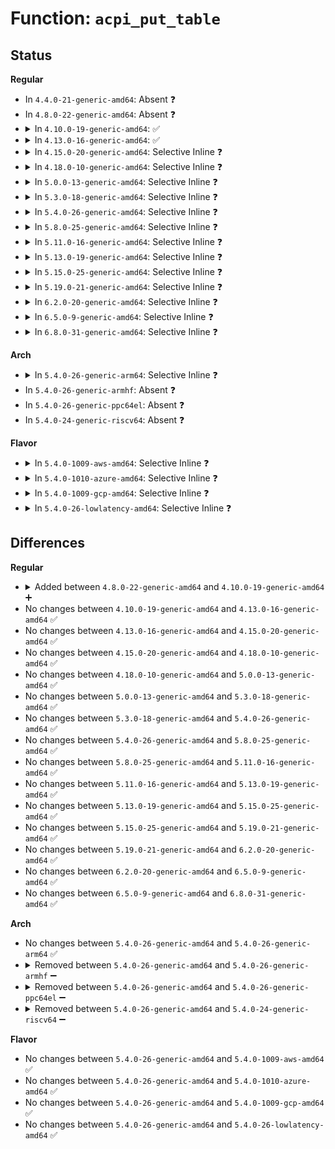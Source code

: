 # Function: <code>acpi_put_table</code>

## Status
<b>Regular</b>
<ul>
<li>
In <code>4.4.0-21-generic-amd64</code>: Absent ❓
</li>
<li>
In <code>4.8.0-22-generic-amd64</code>: Absent ❓
</li>
<li>
<details>
<summary>In <code>4.10.0-19-generic-amd64</code>: ✅</summary>

```c
void acpi_put_table(struct acpi_table_header * table)
```

```json
{
  "name": "acpi_put_table",
  "collision_type": "Unique Global",
  "inline_type": "No",
  "funcs": [
    {
      "addr": 18446744071584184970,
      "name": "acpi_put_table",
      "external": true,
      "loc": "drivers/acpi/acpica/tbxface.c:365",
      "file": "drivers/acpi/acpica/tbxface.c",
      "inline": "seen, unknown",
      "caller_inline": [],
      "caller_func": [
        "drivers/acpi/tables.c:acpi_table_init",
        "drivers/acpi/tables.c:acpi_table_parse",
        "drivers/acpi/tables.c:acpi_table_parse_entries_array",
        "drivers/acpi/processor_core.c:acpi_map_madt_entry",
        "drivers/iommu/amd_iommu_init.c:early_amd_iommu_init",
        "drivers/iommu/amd_iommu_init.c:iommu_go_to_state",
        "drivers/iommu/dmar.c:detect_intel_iommu"
      ]
    }
  ],
  "symbols": [
    {
      "addr": 18446744071584184970,
      "name": "acpi_put_table",
      "section": ".text",
      "bind": "STB_GLOBAL",
      "size": 77
    }
  ]
}
```
</details>
</li>
<li>
<details>
<summary>In <code>4.13.0-16-generic-amd64</code>: ✅</summary>

```c
void acpi_put_table(struct acpi_table_header * table)
```

```json
{
  "name": "acpi_put_table",
  "collision_type": "Unique Global",
  "inline_type": "No",
  "funcs": [
    {
      "addr": 18446744071584252620,
      "name": "acpi_put_table",
      "external": true,
      "loc": "drivers/acpi/acpica/tbxface.c:365",
      "file": "drivers/acpi/acpica/tbxface.c",
      "inline": "seen, unknown",
      "caller_inline": [],
      "caller_func": [
        "drivers/acpi/tables.c:acpi_table_init",
        "drivers/acpi/tables.c:acpi_table_parse",
        "drivers/acpi/tables.c:acpi_table_parse_entries_array",
        "drivers/acpi/processor_core.c:acpi_map_madt_entry",
        "drivers/acpi/sysfs.c:acpi_table_show",
        "drivers/iommu/amd_iommu_init.c:early_amd_iommu_init",
        "drivers/iommu/amd_iommu_init.c:iommu_go_to_state",
        "drivers/iommu/dmar.c:detect_intel_iommu"
      ]
    }
  ],
  "symbols": [
    {
      "addr": 18446744071584252620,
      "name": "acpi_put_table",
      "section": ".text",
      "bind": "STB_GLOBAL",
      "size": 77
    }
  ]
}
```
</details>
</li>
<li>
<details>
<summary>In <code>4.15.0-20-generic-amd64</code>: Selective Inline ❓</summary>

```c
void acpi_put_table(struct acpi_table_header * table)
```

```json
{
  "name": "acpi_put_table",
  "collision_type": "Unique Global",
  "inline_type": "Selective",
  "funcs": [
    {
      "addr": 18446744071584612144,
      "name": "acpi_put_table",
      "external": true,
      "loc": "drivers/acpi/acpica/tbxface.c:393",
      "file": "drivers/acpi/acpica/tbxface.c",
      "inline": "not declared, inlined",
      "caller_inline": [],
      "caller_func": [
        "drivers/acpi/tables.c:acpi_table_init",
        "drivers/acpi/tables.c:acpi_table_parse",
        "drivers/acpi/tables.c:acpi_table_parse_entries_array",
        "drivers/acpi/processor_core.c:acpi_map_madt_entry",
        "drivers/acpi/sysfs.c:acpi_table_show",
        "drivers/iommu/amd_iommu_init.c:early_amd_iommu_init",
        "drivers/iommu/amd_iommu_init.c:iommu_go_to_state",
        "drivers/iommu/dmar.c:detect_intel_iommu"
      ]
    }
  ],
  "symbols": [
    {
      "addr": 18446744071584612144,
      "name": "acpi_put_table",
      "section": ".text",
      "bind": "STB_GLOBAL",
      "size": 166
    }
  ]
}
```
</details>
</li>
<li>
<details>
<summary>In <code>4.18.0-10-generic-amd64</code>: Selective Inline ❓</summary>

```c
void acpi_put_table(struct acpi_table_header * table)
```

```json
{
  "name": "acpi_put_table",
  "collision_type": "Unique Global",
  "inline_type": "Selective",
  "funcs": [
    {
      "addr": 18446744071584837927,
      "name": "acpi_put_table",
      "external": true,
      "loc": "drivers/acpi/acpica/tbxface.c:359",
      "file": "drivers/acpi/acpica/tbxface.c",
      "inline": "not declared, inlined",
      "caller_inline": [],
      "caller_func": [
        "drivers/acpi/tables.c:acpi_table_init",
        "drivers/acpi/tables.c:acpi_table_parse",
        "drivers/acpi/tables.c:acpi_table_parse_entries_array",
        "drivers/acpi/processor_core.c:acpi_map_madt_entry",
        "drivers/acpi/sysfs.c:acpi_table_show",
        "drivers/acpi/spcr.c:acpi_parse_spcr",
        "drivers/iommu/amd_iommu_init.c:early_amd_iommu_init",
        "drivers/iommu/amd_iommu_init.c:iommu_go_to_state",
        "drivers/iommu/dmar.c:detect_intel_iommu"
      ]
    }
  ],
  "symbols": [
    {
      "addr": 18446744071584837927,
      "name": "acpi_put_table",
      "section": ".text",
      "bind": "STB_GLOBAL",
      "size": 166
    }
  ]
}
```
</details>
</li>
<li>
<details>
<summary>In <code>5.0.0-13-generic-amd64</code>: Selective Inline ❓</summary>

```c
void acpi_put_table(struct acpi_table_header * table)
```

```json
{
  "name": "acpi_put_table",
  "collision_type": "Unique Global",
  "inline_type": "Selective",
  "funcs": [
    {
      "addr": 18446744071584941284,
      "name": "acpi_put_table",
      "external": true,
      "loc": "drivers/acpi/acpica/tbxface.c:359",
      "file": "drivers/acpi/acpica/tbxface.c",
      "inline": "not declared, inlined",
      "caller_inline": [],
      "caller_func": [
        "drivers/acpi/tables.c:acpi_table_init",
        "drivers/acpi/tables.c:acpi_table_parse",
        "drivers/acpi/tables.c:acpi_table_parse_entries_array",
        "drivers/acpi/processor_core.c:acpi_map_madt_entry",
        "drivers/acpi/sysfs.c:acpi_table_show",
        "drivers/acpi/spcr.c:acpi_parse_spcr",
        "drivers/iommu/amd_iommu_init.c:early_amd_iommu_init",
        "drivers/iommu/amd_iommu_init.c:iommu_go_to_state",
        "drivers/iommu/dmar.c:dmar_platform_optin",
        "drivers/iommu/dmar.c:detect_intel_iommu"
      ]
    }
  ],
  "symbols": [
    {
      "addr": 18446744071584941284,
      "name": "acpi_put_table",
      "section": ".text",
      "bind": "STB_GLOBAL",
      "size": 166
    }
  ]
}
```
</details>
</li>
<li>
<details>
<summary>In <code>5.3.0-18-generic-amd64</code>: Selective Inline ❓</summary>

```c
void acpi_put_table(struct acpi_table_header * table)
```

```json
{
  "name": "acpi_put_table",
  "collision_type": "Unique Global",
  "inline_type": "Selective",
  "funcs": [
    {
      "addr": 18446744071585144192,
      "name": "acpi_put_table",
      "external": true,
      "loc": "drivers/acpi/acpica/tbxface.c:359",
      "file": "drivers/acpi/acpica/tbxface.c",
      "inline": "not declared, inlined",
      "caller_inline": [],
      "caller_func": [
        "drivers/acpi/tables.c:acpi_table_init",
        "drivers/acpi/tables.c:acpi_table_parse",
        "drivers/acpi/tables.c:acpi_table_parse_entries_array",
        "drivers/acpi/processor_core.c:acpi_map_madt_entry",
        "drivers/acpi/sysfs.c:acpi_table_show",
        "drivers/acpi/hmat/hmat.c:hmat_init",
        "drivers/acpi/hmat/hmat.c:hmat_init",
        "drivers/acpi/spcr.c:acpi_parse_spcr",
        "drivers/iommu/amd_iommu_init.c:state_next",
        "drivers/iommu/amd_iommu_init.c:early_amd_iommu_init",
        "drivers/iommu/dmar.c:dmar_platform_optin",
        "drivers/iommu/dmar.c:detect_intel_iommu"
      ]
    }
  ],
  "symbols": [
    {
      "addr": 18446744071585144192,
      "name": "acpi_put_table",
      "section": ".text",
      "bind": "STB_GLOBAL",
      "size": 166
    }
  ]
}
```
</details>
</li>
<li>
<details>
<summary>In <code>5.4.0-26-generic-amd64</code>: Selective Inline ❓</summary>

```c
void acpi_put_table(struct acpi_table_header * table)
```

```json
{
  "name": "acpi_put_table",
  "collision_type": "Unique Global",
  "inline_type": "Selective",
  "funcs": [
    {
      "addr": 18446744071585280553,
      "name": "acpi_put_table",
      "external": true,
      "loc": "drivers/acpi/acpica/tbxface.c:359",
      "file": "drivers/acpi/acpica/tbxface.c",
      "inline": "not declared, inlined",
      "caller_inline": [],
      "caller_func": [
        "drivers/acpi/tables.c:acpi_table_init",
        "drivers/acpi/tables.c:acpi_table_parse",
        "drivers/acpi/tables.c:acpi_table_parse_entries_array",
        "drivers/acpi/processor_core.c:acpi_map_madt_entry",
        "drivers/acpi/sysfs.c:acpi_table_show",
        "drivers/acpi/hmat/hmat.c:hmat_init",
        "drivers/acpi/hmat/hmat.c:hmat_init",
        "drivers/acpi/spcr.c:acpi_parse_spcr",
        "drivers/iommu/amd_iommu_init.c:state_next",
        "drivers/iommu/amd_iommu_init.c:early_amd_iommu_init",
        "drivers/iommu/dmar.c:dmar_platform_optin",
        "drivers/iommu/dmar.c:detect_intel_iommu"
      ]
    }
  ],
  "symbols": [
    {
      "addr": 18446744071585280553,
      "name": "acpi_put_table",
      "section": ".text",
      "bind": "STB_GLOBAL",
      "size": 166
    }
  ]
}
```
</details>
</li>
<li>
<details>
<summary>In <code>5.8.0-25-generic-amd64</code>: Selective Inline ❓</summary>

```c
void acpi_put_table(struct acpi_table_header * table)
```

```json
{
  "name": "acpi_put_table",
  "collision_type": "Unique Global",
  "inline_type": "Selective",
  "funcs": [
    {
      "addr": 18446744071585986674,
      "name": "acpi_put_table",
      "external": true,
      "loc": "drivers/acpi/acpica/tbxface.c:359",
      "file": "drivers/acpi/acpica/tbxface.c",
      "inline": "not declared, inlined",
      "caller_inline": [],
      "caller_func": [
        "drivers/pci/quirks.c:pci_quirk_amd_sb_acs",
        "drivers/acpi/tables.c:acpi_table_init",
        "drivers/acpi/tables.c:acpi_table_parse",
        "drivers/acpi/tables.c:acpi_table_parse_entries_array",
        "drivers/acpi/sleep.c:acpi_sleep_init",
        "drivers/acpi/scan.c:acpi_scan_init",
        "drivers/acpi/scan.c:acpi_scan_init",
        "drivers/acpi/processor_core.c:acpi_map_madt_entry",
        "drivers/acpi/ec.c:acpi_ec_init",
        "drivers/acpi/ec.c:acpi_ec_ecdt_probe",
        "drivers/acpi/sysfs.c:acpi_table_show",
        "drivers/acpi/acpi_lpit.c:acpi_init_lpit",
        "drivers/acpi/acpi_watchdog.c:acpi_watchdog_init",
        "drivers/acpi/acpi_watchdog.c:acpi_watchdog_get_wdat",
        "drivers/acpi/numa/hmat.c:hmat_init",
        "drivers/acpi/numa/hmat.c:hmat_init",
        "drivers/acpi/spcr.c:acpi_parse_spcr",
        "drivers/acpi/apei/hest.c:acpi_hest_init",
        "drivers/acpi/apei/erst.c:erst_init",
        "drivers/acpi/apei/bert.c:bert_init",
        "drivers/dma/acpi-dma.c:acpi_dma_controller_register",
        "drivers/iommu/amd/init.c:state_next",
        "drivers/iommu/amd/init.c:early_amd_iommu_init",
        "drivers/iommu/intel/dmar.c:dmar_platform_optin",
        "drivers/iommu/intel/dmar.c:detect_intel_iommu"
      ]
    }
  ],
  "symbols": [
    {
      "addr": 18446744071585986674,
      "name": "acpi_put_table",
      "section": ".text",
      "bind": "STB_GLOBAL",
      "size": 166
    }
  ]
}
```
</details>
</li>
<li>
<details>
<summary>In <code>5.11.0-16-generic-amd64</code>: Selective Inline ❓</summary>

```c
void acpi_put_table(struct acpi_table_header * table)
```

```json
{
  "name": "acpi_put_table",
  "collision_type": "Unique Global",
  "inline_type": "Selective",
  "funcs": [
    {
      "addr": 18446744071586109554,
      "name": "acpi_put_table",
      "external": true,
      "loc": "drivers/acpi/acpica/tbxface.c:359",
      "file": "drivers/acpi/acpica/tbxface.c",
      "inline": "not declared, inlined",
      "caller_inline": [],
      "caller_func": [
        "drivers/pci/quirks.c:pci_quirk_amd_sb_acs",
        "drivers/acpi/tables.c:acpi_table_init_complete",
        "drivers/acpi/tables.c:acpi_table_parse",
        "drivers/acpi/tables.c:acpi_table_parse_entries_array",
        "drivers/acpi/sleep.c:acpi_sleep_init",
        "drivers/acpi/scan.c:acpi_scan_init",
        "drivers/acpi/scan.c:acpi_scan_init",
        "drivers/acpi/processor_core.c:acpi_map_madt_entry",
        "drivers/acpi/ec.c:acpi_ec_init",
        "drivers/acpi/ec.c:acpi_ec_ecdt_probe",
        "drivers/acpi/sysfs.c:acpi_table_show",
        "drivers/acpi/acpi_lpit.c:acpi_init_lpit",
        "drivers/acpi/acpi_watchdog.c:acpi_watchdog_init",
        "drivers/acpi/acpi_watchdog.c:acpi_watchdog_get_wdat",
        "drivers/acpi/numa/hmat.c:hmat_init",
        "drivers/acpi/numa/hmat.c:hmat_init",
        "drivers/acpi/spcr.c:acpi_parse_spcr",
        "drivers/acpi/apei/hest.c:acpi_hest_init",
        "drivers/acpi/apei/erst.c:erst_init",
        "drivers/acpi/apei/bert.c:bert_init",
        "drivers/dma/acpi-dma.c:acpi_dma_controller_register",
        "drivers/iommu/amd/init.c:detect_ivrs",
        "drivers/iommu/amd/init.c:early_amd_iommu_init",
        "drivers/iommu/intel/dmar.c:dmar_platform_optin",
        "drivers/iommu/intel/dmar.c:detect_intel_iommu",
        "drivers/mailbox/pcc.c:acpi_pcc_probe"
      ]
    }
  ],
  "symbols": [
    {
      "addr": 18446744071586109554,
      "name": "acpi_put_table",
      "section": ".text",
      "bind": "STB_GLOBAL",
      "size": 166
    }
  ]
}
```
</details>
</li>
<li>
<details>
<summary>In <code>5.13.0-19-generic-amd64</code>: Selective Inline ❓</summary>

```c
void acpi_put_table(struct acpi_table_header * table)
```

```json
{
  "name": "acpi_put_table",
  "collision_type": "Unique Global",
  "inline_type": "Selective",
  "funcs": [
    {
      "addr": 18446744071585986343,
      "name": "acpi_put_table",
      "external": true,
      "loc": "drivers/acpi/acpica/tbxface.c:359",
      "file": "drivers/acpi/acpica/tbxface.c",
      "inline": "not declared, inlined",
      "caller_inline": [],
      "caller_func": [
        "drivers/pci/quirks.c:pci_quirk_amd_sb_acs",
        "drivers/acpi/tables.c:acpi_table_init_complete",
        "drivers/acpi/tables.c:acpi_table_parse",
        "drivers/acpi/tables.c:acpi_table_parse_entries_array",
        "drivers/acpi/scan.c:acpi_scan_init",
        "drivers/acpi/scan.c:acpi_scan_init",
        "drivers/acpi/processor_core.c:acpi_map_madt_entry",
        "drivers/acpi/ec.c:acpi_ec_init",
        "drivers/acpi/ec.c:acpi_ec_ecdt_probe",
        "drivers/acpi/sysfs.c:acpi_table_show",
        "drivers/acpi/acpi_fpdt.c:acpi_init_fpdt",
        "drivers/acpi/acpi_lpit.c:acpi_init_lpit",
        "drivers/acpi/acpi_watchdog.c:acpi_watchdog_init",
        "drivers/acpi/acpi_watchdog.c:acpi_watchdog_get_wdat",
        "drivers/acpi/numa/hmat.c:hmat_init",
        "drivers/acpi/numa/hmat.c:hmat_init",
        "drivers/acpi/spcr.c:acpi_parse_spcr",
        "drivers/acpi/apei/hest.c:acpi_hest_init",
        "drivers/acpi/apei/erst.c:erst_init",
        "drivers/acpi/apei/bert.c:bert_init",
        "drivers/dma/acpi-dma.c:acpi_dma_controller_register",
        "drivers/iommu/amd/init.c:state_next",
        "drivers/iommu/amd/init.c:early_amd_iommu_init",
        "drivers/iommu/intel/dmar.c:dmar_platform_optin",
        "drivers/iommu/intel/dmar.c:detect_intel_iommu",
        "drivers/mailbox/pcc.c:acpi_pcc_probe"
      ]
    }
  ],
  "symbols": [
    {
      "addr": 18446744071585986343,
      "name": "acpi_put_table",
      "section": ".text",
      "bind": "STB_GLOBAL",
      "size": 166
    }
  ]
}
```
</details>
</li>
<li>
<details>
<summary>In <code>5.15.0-25-generic-amd64</code>: Selective Inline ❓</summary>

```c
void acpi_put_table(struct acpi_table_header * table)
```

```json
{
  "name": "acpi_put_table",
  "collision_type": "Unique Global",
  "inline_type": "Selective",
  "funcs": [
    {
      "addr": 18446744071586475415,
      "name": "acpi_put_table",
      "external": true,
      "loc": "drivers/acpi/acpica/tbxface.c:359",
      "file": "drivers/acpi/acpica/tbxface.c",
      "inline": "not declared, inlined",
      "caller_inline": [],
      "caller_func": [
        "drivers/pci/quirks.c:pci_quirk_amd_sb_acs",
        "drivers/acpi/tables.c:acpi_table_init_complete",
        "drivers/acpi/tables.c:acpi_table_parse",
        "drivers/acpi/tables.c:acpi_table_parse_entries_array",
        "drivers/acpi/scan.c:acpi_scan_init",
        "drivers/acpi/scan.c:acpi_scan_init",
        "drivers/acpi/processor_core.c:acpi_map_madt_entry",
        "drivers/acpi/ec.c:acpi_ec_init",
        "drivers/acpi/ec.c:acpi_ec_ecdt_probe",
        "drivers/acpi/sysfs.c:acpi_table_show",
        "drivers/acpi/acpi_fpdt.c:acpi_init_fpdt",
        "drivers/acpi/acpi_lpit.c:acpi_init_lpit",
        "drivers/acpi/acpi_watchdog.c:acpi_watchdog_init",
        "drivers/acpi/acpi_watchdog.c:acpi_watchdog_get_wdat",
        "drivers/acpi/prmt.c:init_prmt",
        "drivers/acpi/numa/hmat.c:hmat_init",
        "drivers/acpi/numa/hmat.c:hmat_init",
        "drivers/acpi/spcr.c:acpi_parse_spcr",
        "drivers/acpi/apei/hest.c:acpi_hest_init",
        "drivers/acpi/apei/erst.c:erst_init",
        "drivers/acpi/apei/bert.c:bert_init",
        "drivers/acpi/viot.c:acpi_viot_init",
        "drivers/dma/acpi-dma.c:acpi_dma_controller_register",
        "drivers/iommu/amd/init.c:state_next",
        "drivers/iommu/amd/init.c:early_amd_iommu_init",
        "drivers/iommu/intel/dmar.c:dmar_platform_optin",
        "drivers/iommu/intel/dmar.c:detect_intel_iommu",
        "drivers/mailbox/pcc.c:acpi_pcc_probe"
      ]
    }
  ],
  "symbols": [
    {
      "addr": 18446744071586475415,
      "name": "acpi_put_table",
      "section": ".text",
      "bind": "STB_GLOBAL",
      "size": 166
    }
  ]
}
```
</details>
</li>
<li>
<details>
<summary>In <code>5.19.0-21-generic-amd64</code>: Selective Inline ❓</summary>

```c
void acpi_put_table(struct acpi_table_header * table)
```

```json
{
  "name": "acpi_put_table",
  "collision_type": "Unique Global",
  "inline_type": "Selective",
  "funcs": [
    {
      "addr": 18446744071587728731,
      "name": "acpi_put_table",
      "external": true,
      "loc": "drivers/acpi/acpica/tbxface.c:359",
      "file": "drivers/acpi/acpica/tbxface.c",
      "inline": "not declared, inlined",
      "caller_inline": [],
      "caller_func": [
        "drivers/pci/quirks.c:pci_quirk_amd_sb_acs",
        "drivers/acpi/tables.c:acpi_table_init_complete",
        "drivers/acpi/tables.c:acpi_table_parse",
        "drivers/acpi/tables.c:acpi_table_parse_entries_array",
        "drivers/acpi/scan.c:acpi_scan_init",
        "drivers/acpi/scan.c:acpi_scan_init",
        "drivers/acpi/processor_core.c:acpi_map_madt_entry",
        "drivers/acpi/ec.c:acpi_ec_init",
        "drivers/acpi/ec.c:acpi_ec_ecdt_probe",
        "drivers/acpi/sysfs.c:acpi_table_show",
        "drivers/acpi/acpi_fpdt.c:acpi_init_fpdt",
        "drivers/acpi/acpi_lpit.c:acpi_init_lpit",
        "drivers/acpi/acpi_watchdog.c:acpi_watchdog_init",
        "drivers/acpi/acpi_watchdog.c:acpi_watchdog_get_wdat",
        "drivers/acpi/prmt.c:init_prmt",
        "drivers/acpi/numa/hmat.c:hmat_init",
        "drivers/acpi/numa/hmat.c:hmat_init",
        "drivers/acpi/spcr.c:acpi_parse_spcr",
        "drivers/acpi/apei/hest.c:acpi_hest_init",
        "drivers/acpi/apei/erst.c:erst_init",
        "drivers/acpi/apei/bert.c:bert_init",
        "drivers/acpi/viot.c:acpi_viot_init",
        "drivers/acpi/viot.c:acpi_viot_early_init",
        "drivers/dma/acpi-dma.c:acpi_dma_controller_register",
        "drivers/iommu/amd/init.c:state_next",
        "drivers/iommu/amd/init.c:early_amd_iommu_init",
        "drivers/iommu/intel/dmar.c:dmar_platform_optin",
        "drivers/iommu/intel/dmar.c:detect_intel_iommu",
        "drivers/mailbox/pcc.c:pcc_mbox_probe",
        "drivers/mailbox/pcc.c:acpi_pcc_probe"
      ]
    }
  ],
  "symbols": [
    {
      "addr": 18446744071587728731,
      "name": "acpi_put_table",
      "section": ".text",
      "bind": "STB_GLOBAL",
      "size": 180
    }
  ]
}
```
</details>
</li>
<li>
<details>
<summary>In <code>6.2.0-20-generic-amd64</code>: Selective Inline ❓</summary>

```c
void acpi_put_table(struct acpi_table_header * table)
```

```json
{
  "name": "acpi_put_table",
  "collision_type": "Unique Global",
  "inline_type": "Selective",
  "funcs": [
    {
      "addr": 18446744071589049008,
      "name": "acpi_put_table",
      "external": true,
      "loc": "drivers/acpi/acpica/tbxface.c:359",
      "file": "drivers/acpi/acpica/tbxface.c",
      "inline": "not declared, inlined",
      "caller_inline": [],
      "caller_func": [
        "drivers/pci/quirks.c:pci_quirk_amd_sb_acs",
        "drivers/acpi/tables.c:check_multiple_madt",
        "drivers/acpi/tables.c:acpi_table_parse",
        "drivers/acpi/tables.c:acpi_table_parse_entries_array",
        "drivers/acpi/scan.c:acpi_scan_init",
        "drivers/acpi/scan.c:acpi_scan_init",
        "drivers/acpi/processor_core.c:acpi_map_madt_entry",
        "drivers/acpi/ec.c:acpi_ec_init",
        "drivers/acpi/ec.c:acpi_ec_ecdt_probe",
        "drivers/acpi/sysfs.c:acpi_table_show",
        "drivers/acpi/acpi_fpdt.c:acpi_init_fpdt",
        "drivers/acpi/acpi_lpit.c:acpi_init_lpit",
        "drivers/acpi/acpi_watchdog.c:acpi_watchdog_init",
        "drivers/acpi/acpi_watchdog.c:acpi_watchdog_get_wdat",
        "drivers/acpi/prmt.c:init_prmt",
        "drivers/acpi/numa/hmat.c:hmat_init",
        "drivers/acpi/numa/hmat.c:hmat_init",
        "drivers/acpi/spcr.c:acpi_parse_spcr",
        "drivers/acpi/apei/hest.c:acpi_hest_init",
        "drivers/acpi/apei/erst.c:erst_init",
        "drivers/acpi/apei/bert.c:bert_init",
        "drivers/acpi/apei/bert.c:bert_init",
        "drivers/acpi/viot.c:acpi_viot_init",
        "drivers/acpi/viot.c:acpi_viot_early_init",
        "drivers/dma/acpi-dma.c:acpi_dma_controller_register",
        "drivers/char/tpm/eventlog/acpi.c:tpm_read_log_acpi",
        "drivers/char/tpm/eventlog/acpi.c:tpm_read_log_acpi",
        "drivers/char/tpm/eventlog/acpi.c:tpm_read_log_acpi",
        "drivers/char/tpm/eventlog/acpi.c:tpm_read_log_acpi",
        "drivers/char/tpm/tpm_tis.c:check_acpi_tpm2",
        "drivers/char/tpm/tpm_crb.c:crb_acpi_add",
        "drivers/iommu/amd/init.c:state_next",
        "drivers/iommu/amd/init.c:early_amd_iommu_init",
        "drivers/iommu/intel/dmar.c:detect_intel_iommu",
        "drivers/iommu/intel/dmar.c:detect_intel_iommu",
        "drivers/mailbox/pcc.c:pcc_mbox_probe",
        "drivers/mailbox/pcc.c:acpi_pcc_probe"
      ]
    }
  ],
  "symbols": [
    {
      "addr": 18446744071589049008,
      "name": "acpi_put_table",
      "section": ".text",
      "bind": "STB_GLOBAL",
      "size": 211
    }
  ]
}
```
</details>
</li>
<li>
<details>
<summary>In <code>6.5.0-9-generic-amd64</code>: Selective Inline ❓</summary>

```c
void acpi_put_table(struct acpi_table_header * table)
```

```json
{
  "name": "acpi_put_table",
  "collision_type": "Unique Global",
  "inline_type": "Selective",
  "funcs": [
    {
      "addr": 18446744071589340240,
      "name": "acpi_put_table",
      "external": true,
      "loc": "drivers/acpi/acpica/tbxface.c:359",
      "file": "drivers/acpi/acpica/tbxface.c",
      "inline": "not declared, inlined",
      "caller_inline": [],
      "caller_func": [
        "drivers/pci/quirks.c:pci_quirk_amd_sb_acs",
        "drivers/acpi/tables.c:check_multiple_madt",
        "drivers/acpi/tables.c:acpi_table_parse",
        "drivers/acpi/tables.c:acpi_table_parse_entries_array",
        "drivers/acpi/scan.c:acpi_scan_init",
        "drivers/acpi/scan.c:acpi_scan_init",
        "drivers/acpi/processor_core.c:acpi_map_madt_entry",
        "drivers/acpi/ec.c:acpi_ec_init",
        "drivers/acpi/ec.c:acpi_ec_ecdt_probe",
        "drivers/acpi/sysfs.c:acpi_table_show",
        "drivers/acpi/acpi_fpdt.c:acpi_init_fpdt",
        "drivers/acpi/acpi_lpit.c:acpi_init_lpit",
        "drivers/acpi/acpi_watchdog.c:acpi_watchdog_init",
        "drivers/acpi/acpi_watchdog.c:acpi_watchdog_get_wdat",
        "drivers/acpi/prmt.c:init_prmt",
        "drivers/acpi/numa/hmat.c:hmat_init",
        "drivers/acpi/numa/hmat.c:hmat_init",
        "drivers/acpi/spcr.c:acpi_parse_spcr",
        "drivers/acpi/apei/hest.c:acpi_hest_init",
        "drivers/acpi/apei/erst.c:erst_init",
        "drivers/acpi/apei/bert.c:bert_init",
        "drivers/acpi/apei/bert.c:bert_init",
        "drivers/acpi/viot.c:acpi_viot_init",
        "drivers/acpi/viot.c:acpi_viot_early_init",
        "drivers/dma/acpi-dma.c:acpi_dma_controller_register",
        "drivers/char/tpm/eventlog/acpi.c:tpm_read_log_acpi",
        "drivers/char/tpm/eventlog/acpi.c:tpm_read_log_acpi",
        "drivers/char/tpm/eventlog/acpi.c:tpm_read_log_acpi",
        "drivers/char/tpm/eventlog/acpi.c:tpm_read_log_acpi",
        "drivers/char/tpm/tpm_tis.c:check_acpi_tpm2",
        "drivers/char/tpm/tpm_crb.c:crb_acpi_add",
        "drivers/iommu/amd/init.c:state_next",
        "drivers/iommu/amd/init.c:early_amd_iommu_init",
        "drivers/iommu/intel/dmar.c:detect_intel_iommu",
        "drivers/iommu/intel/dmar.c:detect_intel_iommu",
        "drivers/mailbox/pcc.c:pcc_mbox_probe",
        "drivers/mailbox/pcc.c:acpi_pcc_probe"
      ]
    }
  ],
  "symbols": [
    {
      "addr": 18446744071589340240,
      "name": "acpi_put_table",
      "section": ".text",
      "bind": "STB_GLOBAL",
      "size": 211
    }
  ]
}
```
</details>
</li>
<li>
<details>
<summary>In <code>6.8.0-31-generic-amd64</code>: Selective Inline ❓</summary>

```c
void acpi_put_table(struct acpi_table_header * table)
```

```json
{
  "name": "acpi_put_table",
  "collision_type": "Unique Global",
  "inline_type": "Selective",
  "funcs": [
    {
      "addr": 18446744071589647056,
      "name": "acpi_put_table",
      "external": true,
      "loc": "drivers/acpi/acpica/tbxface.c:359",
      "file": "drivers/acpi/acpica/tbxface.c",
      "inline": "not declared, inlined",
      "caller_inline": [],
      "caller_func": [
        "drivers/pci/quirks.c:pci_quirk_amd_sb_acs",
        "drivers/acpi/tables.c:check_multiple_madt",
        "drivers/acpi/tables.c:acpi_table_parse",
        "drivers/acpi/tables.c:acpi_table_parse_entries_array",
        "drivers/acpi/scan.c:acpi_scan_init",
        "drivers/acpi/scan.c:acpi_scan_init",
        "drivers/acpi/processor_core.c:acpi_map_madt_entry",
        "drivers/acpi/ec.c:acpi_ec_init",
        "drivers/acpi/ec.c:acpi_ec_ecdt_probe",
        "drivers/acpi/sysfs.c:acpi_table_show",
        "drivers/acpi/acpi_fpdt.c:acpi_init_fpdt",
        "drivers/acpi/acpi_lpit.c:acpi_init_lpit",
        "drivers/acpi/acpi_watchdog.c:acpi_watchdog_init",
        "drivers/acpi/acpi_watchdog.c:acpi_watchdog_get_wdat",
        "drivers/acpi/prmt.c:init_prmt",
        "drivers/acpi/numa/hmat.c:hmat_init",
        "drivers/acpi/numa/hmat.c:hmat_init",
        "drivers/acpi/spcr.c:acpi_parse_spcr",
        "drivers/acpi/apei/hest.c:acpi_hest_init",
        "drivers/acpi/apei/erst.c:erst_init",
        "drivers/acpi/apei/bert.c:bert_init",
        "drivers/acpi/apei/bert.c:bert_init",
        "drivers/acpi/viot.c:acpi_viot_init",
        "drivers/acpi/viot.c:acpi_viot_early_init",
        "drivers/dma/acpi-dma.c:acpi_dma_controller_register",
        "drivers/char/tpm/eventlog/acpi.c:tpm_read_log_acpi",
        "drivers/char/tpm/eventlog/acpi.c:tpm_read_log_acpi",
        "drivers/char/tpm/eventlog/acpi.c:tpm_read_log_acpi",
        "drivers/char/tpm/eventlog/acpi.c:tpm_read_log_acpi",
        "drivers/char/tpm/tpm_tis.c:check_acpi_tpm2",
        "drivers/char/tpm/tpm_crb.c:crb_acpi_add",
        "drivers/iommu/amd/init.c:state_next",
        "drivers/iommu/amd/init.c:early_amd_iommu_init",
        "drivers/iommu/intel/dmar.c:detect_intel_iommu",
        "drivers/iommu/intel/dmar.c:detect_intel_iommu",
        "drivers/mailbox/pcc.c:pcc_mbox_probe",
        "drivers/mailbox/pcc.c:acpi_pcc_probe"
      ]
    }
  ],
  "symbols": [
    {
      "addr": 18446744071589647056,
      "name": "acpi_put_table",
      "section": ".text",
      "bind": "STB_GLOBAL",
      "size": 211
    }
  ]
}
```
</details>
</li>
</ul>
<b>Arch</b>
<ul>
<li>
<details>
<summary>In <code>5.4.0-26-generic-arm64</code>: Selective Inline ❓</summary>

```c
void acpi_put_table(struct acpi_table_header * table)
```

```json
{
  "name": "acpi_put_table",
  "collision_type": "Unique Global",
  "inline_type": "Selective",
  "funcs": [
    {
      "addr": 18446603336497596056,
      "name": "acpi_put_table",
      "external": true,
      "loc": "drivers/acpi/acpica/tbxface.c:359",
      "file": "drivers/acpi/acpica/tbxface.c",
      "inline": "not declared, inlined",
      "caller_inline": [],
      "caller_func": [
        "arch/arm64/kernel/acpi.c:acpi_boot_table_init",
        "drivers/irqchip/irq-gic-v2m.c:acpi_parse_madt_msi",
        "drivers/acpi/tables.c:acpi_table_init",
        "drivers/acpi/tables.c:acpi_table_parse",
        "drivers/acpi/tables.c:acpi_table_parse_entries_array",
        "drivers/acpi/processor_core.c:acpi_map_madt_entry",
        "drivers/acpi/sysfs.c:acpi_table_show",
        "drivers/acpi/hmat/hmat.c:hmat_init",
        "drivers/acpi/hmat/hmat.c:hmat_init",
        "drivers/acpi/spcr.c:acpi_parse_spcr",
        "drivers/acpi/pptt.c:find_acpi_cpu_cache_topology",
        "drivers/acpi/pptt.c:acpi_pptt_cpu_is_thread",
        "drivers/acpi/pptt.c:cache_setup_acpi",
        "drivers/acpi/pptt.c:acpi_find_last_cache_level"
      ]
    }
  ],
  "symbols": [
    {
      "addr": 18446603336497596056,
      "name": "acpi_put_table",
      "section": ".text",
      "bind": "STB_GLOBAL",
      "size": 112
    }
  ]
}
```
</details>
</li>
<li>
In <code>5.4.0-26-generic-armhf</code>: Absent ❓
</li>
<li>
In <code>5.4.0-26-generic-ppc64el</code>: Absent ❓
</li>
<li>
In <code>5.4.0-24-generic-riscv64</code>: Absent ❓
</li>
</ul>
<b>Flavor</b>
<ul>
<li>
<details>
<summary>In <code>5.4.0-1009-aws-amd64</code>: Selective Inline ❓</summary>

```c
void acpi_put_table(struct acpi_table_header * table)
```

```json
{
  "name": "acpi_put_table",
  "collision_type": "Unique Global",
  "inline_type": "Selective",
  "funcs": [
    {
      "addr": 18446744071585124609,
      "name": "acpi_put_table",
      "external": true,
      "loc": "drivers/acpi/acpica/tbxface.c:359",
      "file": "drivers/acpi/acpica/tbxface.c",
      "inline": "not declared, inlined",
      "caller_inline": [],
      "caller_func": [
        "drivers/acpi/tables.c:acpi_table_init",
        "drivers/acpi/tables.c:acpi_table_parse",
        "drivers/acpi/tables.c:acpi_table_parse_entries_array",
        "drivers/acpi/processor_core.c:acpi_map_madt_entry",
        "drivers/acpi/sysfs.c:acpi_table_show",
        "drivers/acpi/hmat/hmat.c:hmat_init",
        "drivers/acpi/hmat/hmat.c:hmat_init",
        "drivers/acpi/spcr.c:acpi_parse_spcr",
        "drivers/iommu/amd_iommu_init.c:state_next",
        "drivers/iommu/amd_iommu_init.c:early_amd_iommu_init",
        "drivers/iommu/dmar.c:dmar_platform_optin",
        "drivers/iommu/dmar.c:detect_intel_iommu"
      ]
    }
  ],
  "symbols": [
    {
      "addr": 18446744071585124609,
      "name": "acpi_put_table",
      "section": ".text",
      "bind": "STB_GLOBAL",
      "size": 83
    }
  ]
}
```
</details>
</li>
<li>
<details>
<summary>In <code>5.4.0-1010-azure-amd64</code>: Selective Inline ❓</summary>

```c
void acpi_put_table(struct acpi_table_header * table)
```

```json
{
  "name": "acpi_put_table",
  "collision_type": "Unique Global",
  "inline_type": "Selective",
  "funcs": [
    {
      "addr": 18446744071585039911,
      "name": "acpi_put_table",
      "external": true,
      "loc": "drivers/acpi/acpica/tbxface.c:359",
      "file": "drivers/acpi/acpica/tbxface.c",
      "inline": "not declared, inlined",
      "caller_inline": [],
      "caller_func": [
        "drivers/acpi/tables.c:acpi_table_init",
        "drivers/acpi/tables.c:acpi_table_parse",
        "drivers/acpi/tables.c:acpi_table_parse_entries_array",
        "drivers/acpi/processor_core.c:acpi_map_madt_entry",
        "drivers/acpi/sysfs.c:acpi_table_show",
        "drivers/acpi/nfit/core.c:acpi_nfit_add",
        "drivers/acpi/hmat/hmat.c:hmat_init",
        "drivers/acpi/hmat/hmat.c:hmat_init",
        "drivers/acpi/spcr.c:acpi_parse_spcr",
        "drivers/iommu/amd_iommu_init.c:state_next",
        "drivers/iommu/amd_iommu_init.c:early_amd_iommu_init",
        "drivers/iommu/dmar.c:dmar_platform_optin",
        "drivers/iommu/dmar.c:detect_intel_iommu"
      ]
    }
  ],
  "symbols": [
    {
      "addr": 18446744071585039911,
      "name": "acpi_put_table",
      "section": ".text",
      "bind": "STB_GLOBAL",
      "size": 83
    }
  ]
}
```
</details>
</li>
<li>
<details>
<summary>In <code>5.4.0-1009-gcp-amd64</code>: Selective Inline ❓</summary>

```c
void acpi_put_table(struct acpi_table_header * table)
```

```json
{
  "name": "acpi_put_table",
  "collision_type": "Unique Global",
  "inline_type": "Selective",
  "funcs": [
    {
      "addr": 18446744071585232137,
      "name": "acpi_put_table",
      "external": true,
      "loc": "drivers/acpi/acpica/tbxface.c:359",
      "file": "drivers/acpi/acpica/tbxface.c",
      "inline": "not declared, inlined",
      "caller_inline": [],
      "caller_func": [
        "drivers/acpi/tables.c:acpi_table_init",
        "drivers/acpi/tables.c:acpi_table_parse",
        "drivers/acpi/tables.c:acpi_table_parse_entries_array",
        "drivers/acpi/processor_core.c:acpi_map_madt_entry",
        "drivers/acpi/sysfs.c:acpi_table_show",
        "drivers/acpi/spcr.c:acpi_parse_spcr",
        "drivers/iommu/amd_iommu_init.c:state_next",
        "drivers/iommu/amd_iommu_init.c:early_amd_iommu_init",
        "drivers/iommu/dmar.c:dmar_platform_optin",
        "drivers/iommu/dmar.c:detect_intel_iommu"
      ]
    }
  ],
  "symbols": [
    {
      "addr": 18446744071585232137,
      "name": "acpi_put_table",
      "section": ".text",
      "bind": "STB_GLOBAL",
      "size": 166
    }
  ]
}
```
</details>
</li>
<li>
<details>
<summary>In <code>5.4.0-26-lowlatency-amd64</code>: Selective Inline ❓</summary>

```c
void acpi_put_table(struct acpi_table_header * table)
```

```json
{
  "name": "acpi_put_table",
  "collision_type": "Unique Global",
  "inline_type": "Selective",
  "funcs": [
    {
      "addr": 18446744071585338297,
      "name": "acpi_put_table",
      "external": true,
      "loc": "drivers/acpi/acpica/tbxface.c:359",
      "file": "drivers/acpi/acpica/tbxface.c",
      "inline": "not declared, inlined",
      "caller_inline": [],
      "caller_func": [
        "drivers/acpi/tables.c:acpi_table_init",
        "drivers/acpi/tables.c:acpi_table_parse",
        "drivers/acpi/tables.c:acpi_table_parse_entries_array",
        "drivers/acpi/processor_core.c:acpi_map_madt_entry",
        "drivers/acpi/sysfs.c:acpi_table_show",
        "drivers/acpi/hmat/hmat.c:hmat_init",
        "drivers/acpi/hmat/hmat.c:hmat_init",
        "drivers/acpi/spcr.c:acpi_parse_spcr",
        "drivers/iommu/amd_iommu_init.c:state_next",
        "drivers/iommu/amd_iommu_init.c:early_amd_iommu_init",
        "drivers/iommu/dmar.c:dmar_platform_optin",
        "drivers/iommu/dmar.c:detect_intel_iommu"
      ]
    }
  ],
  "symbols": [
    {
      "addr": 18446744071585338297,
      "name": "acpi_put_table",
      "section": ".text",
      "bind": "STB_GLOBAL",
      "size": 166
    }
  ]
}
```
</details>
</li>
</ul>

## Differences
<b>Regular</b>
<ul>
<li>
<details>
<summary>Added between <code>4.8.0-22-generic-amd64</code> and <code>4.10.0-19-generic-amd64</code> ➕</summary>

```c
void acpi_put_table(struct acpi_table_header * table)
```
</details>
</li>
<li>
No changes between <code>4.10.0-19-generic-amd64</code> and <code>4.13.0-16-generic-amd64</code> ✅
</li>
<li>
No changes between <code>4.13.0-16-generic-amd64</code> and <code>4.15.0-20-generic-amd64</code> ✅
</li>
<li>
No changes between <code>4.15.0-20-generic-amd64</code> and <code>4.18.0-10-generic-amd64</code> ✅
</li>
<li>
No changes between <code>4.18.0-10-generic-amd64</code> and <code>5.0.0-13-generic-amd64</code> ✅
</li>
<li>
No changes between <code>5.0.0-13-generic-amd64</code> and <code>5.3.0-18-generic-amd64</code> ✅
</li>
<li>
No changes between <code>5.3.0-18-generic-amd64</code> and <code>5.4.0-26-generic-amd64</code> ✅
</li>
<li>
No changes between <code>5.4.0-26-generic-amd64</code> and <code>5.8.0-25-generic-amd64</code> ✅
</li>
<li>
No changes between <code>5.8.0-25-generic-amd64</code> and <code>5.11.0-16-generic-amd64</code> ✅
</li>
<li>
No changes between <code>5.11.0-16-generic-amd64</code> and <code>5.13.0-19-generic-amd64</code> ✅
</li>
<li>
No changes between <code>5.13.0-19-generic-amd64</code> and <code>5.15.0-25-generic-amd64</code> ✅
</li>
<li>
No changes between <code>5.15.0-25-generic-amd64</code> and <code>5.19.0-21-generic-amd64</code> ✅
</li>
<li>
No changes between <code>5.19.0-21-generic-amd64</code> and <code>6.2.0-20-generic-amd64</code> ✅
</li>
<li>
No changes between <code>6.2.0-20-generic-amd64</code> and <code>6.5.0-9-generic-amd64</code> ✅
</li>
<li>
No changes between <code>6.5.0-9-generic-amd64</code> and <code>6.8.0-31-generic-amd64</code> ✅
</li>
</ul>
<b>Arch</b>
<ul>
<li>
No changes between <code>5.4.0-26-generic-amd64</code> and <code>5.4.0-26-generic-arm64</code> ✅
</li>
<li>
<details>
<summary>Removed between <code>5.4.0-26-generic-amd64</code> and <code>5.4.0-26-generic-armhf</code> ➖</summary>

```c
void acpi_put_table(struct acpi_table_header * table)
```
</details>
</li>
<li>
<details>
<summary>Removed between <code>5.4.0-26-generic-amd64</code> and <code>5.4.0-26-generic-ppc64el</code> ➖</summary>

```c
void acpi_put_table(struct acpi_table_header * table)
```
</details>
</li>
<li>
<details>
<summary>Removed between <code>5.4.0-26-generic-amd64</code> and <code>5.4.0-24-generic-riscv64</code> ➖</summary>

```c
void acpi_put_table(struct acpi_table_header * table)
```
</details>
</li>
</ul>
<b>Flavor</b>
<ul>
<li>
No changes between <code>5.4.0-26-generic-amd64</code> and <code>5.4.0-1009-aws-amd64</code> ✅
</li>
<li>
No changes between <code>5.4.0-26-generic-amd64</code> and <code>5.4.0-1010-azure-amd64</code> ✅
</li>
<li>
No changes between <code>5.4.0-26-generic-amd64</code> and <code>5.4.0-1009-gcp-amd64</code> ✅
</li>
<li>
No changes between <code>5.4.0-26-generic-amd64</code> and <code>5.4.0-26-lowlatency-amd64</code> ✅
</li>
</ul>
